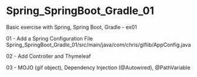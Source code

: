# Spring_SpringBoot_Gradle_01
Basic exercise with Spring, Spring Boot, Gradle - ex01

01 - Add a Spring Configuration File
	Spring_SpringBoot_Gradle_01/src/main/java/com/chris/giflib/AppConfig.java
	
02 - Add Controller and Thymeleaf

03 - MOJO (gif object), Dependency Injection (@Autowired), @PathVariable

